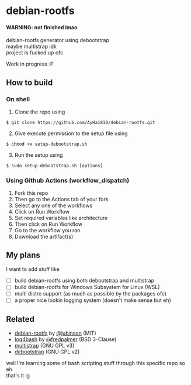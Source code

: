 # debian-rootfs
#### WARNING: not finished lmao
debian-rootfs generator using debootstrap <br />
maybe multistrap idk <br />
project is fucked up ofc

Work in progress :P 

## How to build
### On shell
1. Clone the repo using 
```
$ git clone https://github.com/AyHa1810/debian-rootfs.git
```
2. Give execute permission to the setup file using
```
$ chmod +x setup-debootstrap.sh
```
3. Run the setup using
```
$ sudo setup-debootstrap.sh [options]
```

### Using Github Actions (workflow_dispatch)
1. Fork this repo
2. Then go to the Actions tab of your fork
3. Select any one of the workflows
4. Click on Run Workflow
5. Set required variables like architecture
6. Then click on Run Workflow
7. Go to the workflow you ran
8. Download the artifact(s)

## My plans
I want to add stuff like
- [ ] build debian-rootfs using both debootstrap and multistrap
- [ ] build debian-rootfs for Windows Subsystem for Linux (WSL)
- [ ] multi distro support (as much as possible by the packages ofc)
- [ ] a proper nice lookin logging system (doesn't make sense but eh)

## Related
- [debian-rootfs](https://github.com/jubinson/debian-rootfs) by [@jubinson](https://github.com/jubinson/debian-rootfs) (MIT)
- [log4bash](https://github.com/fredpalmer/log4bash) by [@fredpalmer](https://github.com/fredpalmer) (BSD 3-Clause)
- [multistrap](https://wiki.debian.org/Multistrap) (GNU GPL v3)
- [debootstrap](https://wiki.debian.org/Debootstrap) (GNU GPL v2)

well I'm learning some of bash scripting stuff through this specific repo so eh <br />
that's it ig

